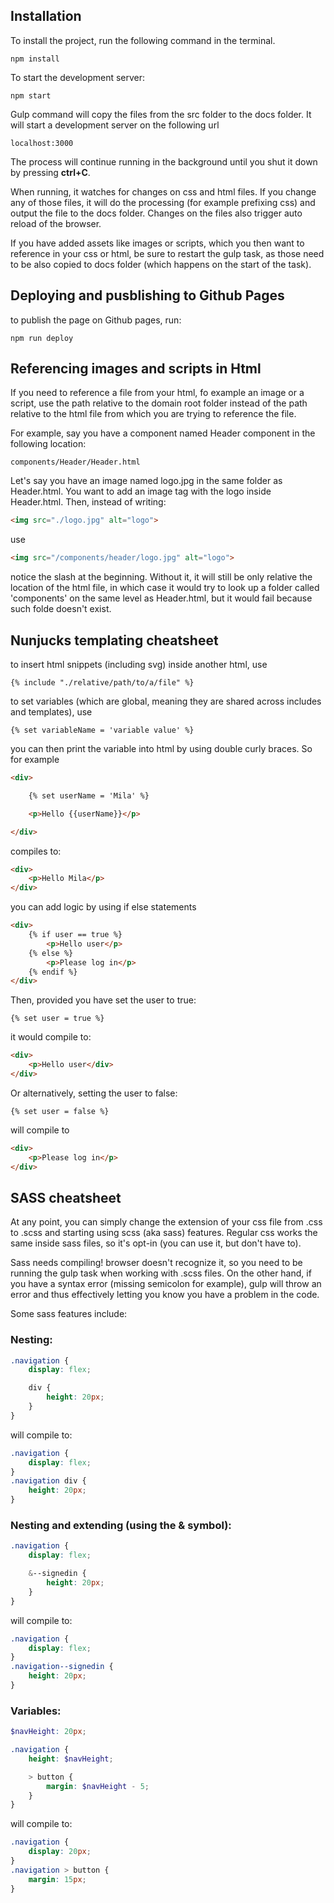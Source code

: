 ## Installation

To install the project, run the following command in the terminal.

```
npm install
```
To start the development server:
```
npm start
```

Gulp command will copy the files from the src folder to the docs folder. It will start a development server on the following url
```
localhost:3000
```
The process will continue running in the background until you shut it down by pressing **ctrl+C**.

When running, it watches for changes on css and html files. If you change any of those files, it will do the processing (for example prefixing css) and output the file to the docs folder. Changes on the files also trigger auto reload of the browser.

If you have added assets like images or scripts, which you then want to reference in your css or html, be sure to restart the gulp task, as those need to be also copied to docs folder (which happens on the start of the task).

## Deploying and pusblishing to Github Pages

to publish the page on Github pages, run:
```
npm run deploy
```

## Referencing images and scripts in Html

If you need to reference a file from your html, fo example an image or a script, use the path relative to the domain root folder instead of the path relative to the html file from which you are trying to reference the file.

For example, say you have a component named Header component in the following location:
```
components/Header/Header.html
```
Let's say you have an image named logo.jpg in the same folder as Header.html. You want to add an image tag with the logo inside Header.html. Then, instead of writing:
```html
<img src="./logo.jpg" alt="logo">
```
use
```html
<img src="/components/header/logo.jpg" alt="logo">
```
notice the slash at the beginning. Without it, it will still be only relative the location of the html file, in which case it would try to look up a folder called 'components' on the same level as Header.html, but it would fail because such folde doesn't exist.

## Nunjucks templating cheatsheet

to insert html snippets (including svg) inside another html, use
```
{% include "./relative/path/to/a/file" %}
```
to set variables (which are global, meaning they are shared across includes and templates), use
```
{% set variableName = 'variable value' %}
```
you can then print the variable into html by using double curly braces.
So for example
```html
<div>

    {% set userName = 'Mila' %}

    <p>Hello {{userName}}</p>

</div>
```
compiles to:
```html
<div>
    <p>Hello Mila</p>
</div>
```
you can add logic by using if else statements
```html
<div>
    {% if user == true %}
        <p>Hello user</p>
    {% else %}
        <p>Please log in</p>
    {% endif %}
</div>
```
Then, provided you have set the user to true:
```
{% set user = true %}
```
it would compile to:
```html
<div>
    <p>Hello user</div>
</div>
```
Or alternatively, setting the user to false:
```
{% set user = false %}
```
will compile to
```html
<div>
    <p>Please log in</p>
</div>
```

## SASS cheatsheet

At any point, you can simply change the extension of your css file from .css to .scss and starting using scss (aka sass) features. Regular css works the same inside sass files, so it's opt-in (you can use it, but don't have to).

Sass needs compiling! browser doesn't recognize it, so you need to be running the gulp task when working with .scss files. On the other hand, if you have a syntax error (missing semicolon for example), gulp will throw an error and thus effectively letting you know you have a problem in the code.

Some sass features include:
### Nesting:
```scss
.navigation {
    display: flex;

    div {
        height: 20px;
    }
}
```
will compile to:
```css
.navigation {
    display: flex;
}
.navigation div {
    height: 20px;
}
```
### Nesting and extending (using the & symbol):
```scss
.navigation {
    display: flex;

    &--signedin {
        height: 20px;
    }
}
```
will compile to:
```css
.navigation {
    display: flex;
}
.navigation--signedin {
    height: 20px;
}
```
### Variables:
```scss
$navHeight: 20px;

.navigation {
    height: $navHeight;

    > button {
        margin: $navHeight - 5;
    }
}
```
will compile to:
```css
.navigation {
    display: 20px;
}
.navigation > button {
    margin: 15px;
}
```